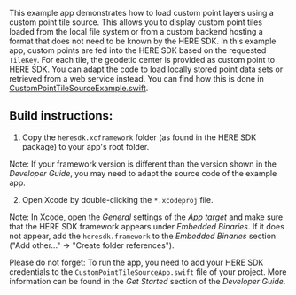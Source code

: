 This example app demonstrates how to load custom point layers using a custom point tile source. This allows you to display custom point tiles loaded from the local file system or from a custom backend hosting a format that does not need to be known by the HERE SDK. In this example app, custom points are fed into the HERE SDK based on the requested `TileKey`. For each tile, the geodetic center is provided as custom point to HERE SDK. You can adapt the code to load locally stored point data sets or retrieved from a web service instead. You can find how this is done in [CustomPointTileSourceExample.swift](CustomPointTileSource/CustomPointTileSourceExample.swift).

Build instructions:
-------------------

1) Copy the `heresdk.xcframework` folder (as found in the HERE SDK package) to your app's root folder.

Note: If your framework version is different than the version shown in the _Developer Guide_, you may need to adapt the source code of the example app.

2) Open Xcode by double-clicking the `*.xcodeproj` file.

Note: In Xcode, open the _General_ settings of the _App target_ and make sure that the HERE SDK framework appears under _Embedded Binaries_. If it does not appear, add the `heresdk.framework` to the _Embedded Binaries_ section ("Add other..." -> "Create folder references").

Please do not forget: To run the app, you need to add your HERE SDK credentials to the `CustomPointTileSourceApp.swift` file of your project. More information can be found in the _Get Started_ section of the _Developer Guide_.
